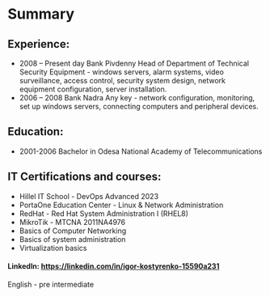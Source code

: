 # Summary
			          
## Experience:

* 2008 – Present day   Bank  Pivdenny
Head of Department of Technical Security Equipment   - windows servers, alarm systems, video surveillance, access control, security system design, network equipment configuration, server installation.
* 2006 – 2008   Bank  Nadra
Any key  -  network configuration, monitoring, set up windows servers, connecting computers and peripheral devices.

## Education:
* 2001-2006  Bachelor in Odesa National Academy of Telecommunications

## IT Certifications and courses:

* Hillel IT School  - DevOps Advanced 2023
* PortaOne Education Center   -  Linux & Network Administration
* RedHat  - Red Hat System Administration I (RHEL8)
* MikroTik   -  MTCNA  2011NA4976
* Basics of Computer Networking
* Basics of system administration 
* Virtualization basics

 #### LinkedIn:  https://linkedin.com/in/igor-kostyrenko-15590a231
 
 English - pre intermediate
